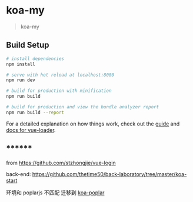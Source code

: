 # koa-my

> koa-my

## Build Setup

``` bash
# install dependencies
npm install

# serve with hot reload at localhost:8080
npm run dev

# build for production with minification
npm run build

# build for production and view the bundle analyzer report
npm run build --report
```

For a detailed explanation on how things work, check out the [guide](http://vuejs-templates.github.io/webpack/) and [docs for vue-loader](http://vuejs.github.io/vue-loader).

## ******
from https://github.com/stzhongjie/vue-login

back-end: https://github.com/thetime50/back-laboratory/tree/master/koa-start


环境和 poplarjs 不匹配 迁移到 [koa-poplar](../koa-poplar)